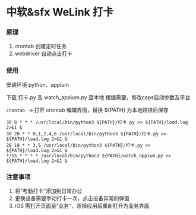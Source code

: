 # 中软&sfx WeLink 打卡

### 原理
1. crontab 创建定时任务
2. webdriver 自动点击打卡

### 使用
安装环境
python、appium

下载 打卡.py 及 watch_appium.py 至本地
根据需要，修改caps启动参数及平台

`crontab -e` 打开 crontab 编辑界面，替换 ${PATH} 为本地路径后保存
```
30 8 * * * /usr/local/bin/python3 ${PATH}/打卡.py >> ${PATH}/load.log 2>&1 &
30 20 * * 0,1,2,4,6 /usr/local/bin/python3 ${PATH}/打卡.py >> ${PATH}/load.log 2>&1 &
20 18 * * 3,5 /usr/local/bin/python3 ${PATH}/打卡.py >> ${PATH}/load.log 2>&1 &
*/15 * * * * /usr/local/bin/python3 ${PATH}/watch_appium.py >> ${PATH}/load.log 2>&1 &
```

### 注意事项
1. 将“考勤打卡”添加到日常办公
2. 更换设备需要手动打卡一次，点击设备异常的弹窗
3. iOS 需打开页面至“业务”，杀掉应用后重新打开为业务界面
